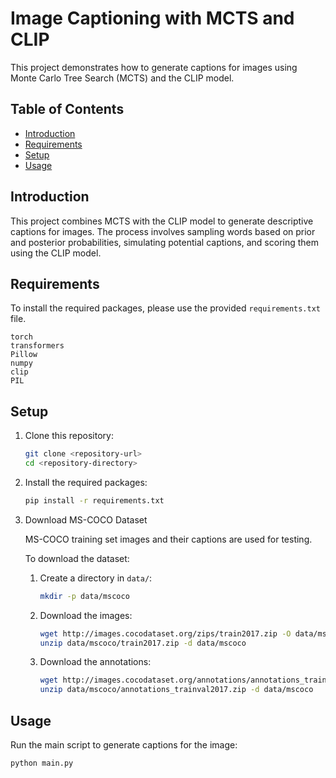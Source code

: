 # Image Captioning with MCTS and CLIP

This project demonstrates how to generate captions for images using Monte Carlo Tree Search (MCTS) and the CLIP model.

## Table of Contents

- [Introduction](#introduction)
- [Requirements](#requirements)
- [Setup](#setup)
- [Usage](#usage)

## Introduction

This project combines MCTS with the CLIP model to generate descriptive captions for images. The process involves
sampling words based on prior and posterior probabilities, simulating potential captions, and scoring them using the
CLIP model.

## Requirements

To install the required packages, please use the provided `requirements.txt` file.

```plaintext
torch
transformers
Pillow
numpy
clip
PIL
```

## Setup

1. Clone this repository:

    ```bash
    git clone <repository-url>
    cd <repository-directory>
    ```

2. Install the required packages:

    ```bash
    pip install -r requirements.txt
    ```

3. Download MS-COCO Dataset

   MS-COCO training set images and their captions are used for testing.

   To download the dataset:

    1. Create a directory in `data/`:

        ```bash
        mkdir -p data/mscoco
        ```

    2. Download the images:

        ```bash
        wget http://images.cocodataset.org/zips/train2017.zip -O data/mscoco/train2017.zip
        unzip data/mscoco/train2017.zip -d data/mscoco
        ```

    3. Download the annotations:

        ```bash
        wget http://images.cocodataset.org/annotations/annotations_trainval2017.zip -O data/mscoco/annotations_trainval2017.zip
        unzip data/mscoco/annotations_trainval2017.zip -d data/mscoco
        ```

## Usage

Run the main script to generate captions for the image:

```bash
python main.py
```


